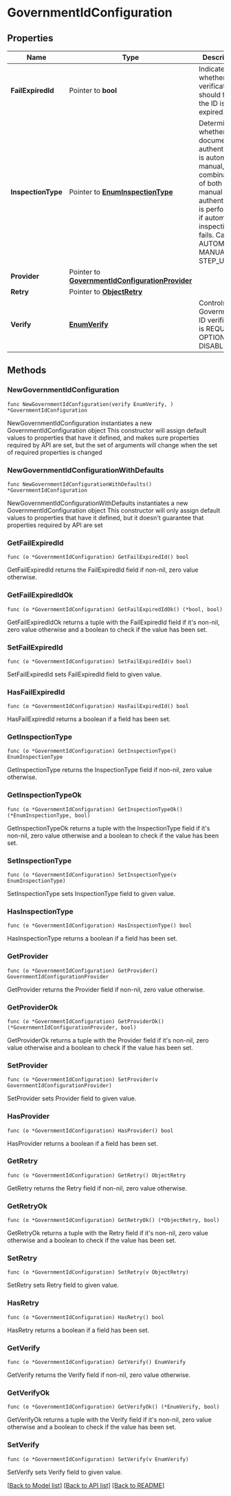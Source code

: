 # GovernmentIdConfiguration

## Properties

Name | Type | Description | Notes
------------ | ------------- | ------------- | -------------
**FailExpiredId** | Pointer to **bool** | Indicates whether verification should fail if the ID is expired. | [optional] 
**InspectionType** | Pointer to [**EnumInspectionType**](EnumInspectionType.md) | Determines whether document authentication is automated, manual, or a combination of both where manual authentication is performed if automated inspection fails. Can be AUTOMATIC, MANUAL, or STEP_UP. | [optional] 
**Provider** | Pointer to [**GovernmentIdConfigurationProvider**](GovernmentIdConfigurationProvider.md) |  | [optional] 
**Retry** | Pointer to [**ObjectRetry**](ObjectRetry.md) |  | [optional] 
**Verify** | [**EnumVerify**](EnumVerify.md) | Controls if Government ID verification is REQUIRED, OPTIONAL, or DISABLED. | 

## Methods

### NewGovernmentIdConfiguration

`func NewGovernmentIdConfiguration(verify EnumVerify, ) *GovernmentIdConfiguration`

NewGovernmentIdConfiguration instantiates a new GovernmentIdConfiguration object
This constructor will assign default values to properties that have it defined,
and makes sure properties required by API are set, but the set of arguments
will change when the set of required properties is changed

### NewGovernmentIdConfigurationWithDefaults

`func NewGovernmentIdConfigurationWithDefaults() *GovernmentIdConfiguration`

NewGovernmentIdConfigurationWithDefaults instantiates a new GovernmentIdConfiguration object
This constructor will only assign default values to properties that have it defined,
but it doesn't guarantee that properties required by API are set

### GetFailExpiredId

`func (o *GovernmentIdConfiguration) GetFailExpiredId() bool`

GetFailExpiredId returns the FailExpiredId field if non-nil, zero value otherwise.

### GetFailExpiredIdOk

`func (o *GovernmentIdConfiguration) GetFailExpiredIdOk() (*bool, bool)`

GetFailExpiredIdOk returns a tuple with the FailExpiredId field if it's non-nil, zero value otherwise
and a boolean to check if the value has been set.

### SetFailExpiredId

`func (o *GovernmentIdConfiguration) SetFailExpiredId(v bool)`

SetFailExpiredId sets FailExpiredId field to given value.

### HasFailExpiredId

`func (o *GovernmentIdConfiguration) HasFailExpiredId() bool`

HasFailExpiredId returns a boolean if a field has been set.

### GetInspectionType

`func (o *GovernmentIdConfiguration) GetInspectionType() EnumInspectionType`

GetInspectionType returns the InspectionType field if non-nil, zero value otherwise.

### GetInspectionTypeOk

`func (o *GovernmentIdConfiguration) GetInspectionTypeOk() (*EnumInspectionType, bool)`

GetInspectionTypeOk returns a tuple with the InspectionType field if it's non-nil, zero value otherwise
and a boolean to check if the value has been set.

### SetInspectionType

`func (o *GovernmentIdConfiguration) SetInspectionType(v EnumInspectionType)`

SetInspectionType sets InspectionType field to given value.

### HasInspectionType

`func (o *GovernmentIdConfiguration) HasInspectionType() bool`

HasInspectionType returns a boolean if a field has been set.

### GetProvider

`func (o *GovernmentIdConfiguration) GetProvider() GovernmentIdConfigurationProvider`

GetProvider returns the Provider field if non-nil, zero value otherwise.

### GetProviderOk

`func (o *GovernmentIdConfiguration) GetProviderOk() (*GovernmentIdConfigurationProvider, bool)`

GetProviderOk returns a tuple with the Provider field if it's non-nil, zero value otherwise
and a boolean to check if the value has been set.

### SetProvider

`func (o *GovernmentIdConfiguration) SetProvider(v GovernmentIdConfigurationProvider)`

SetProvider sets Provider field to given value.

### HasProvider

`func (o *GovernmentIdConfiguration) HasProvider() bool`

HasProvider returns a boolean if a field has been set.

### GetRetry

`func (o *GovernmentIdConfiguration) GetRetry() ObjectRetry`

GetRetry returns the Retry field if non-nil, zero value otherwise.

### GetRetryOk

`func (o *GovernmentIdConfiguration) GetRetryOk() (*ObjectRetry, bool)`

GetRetryOk returns a tuple with the Retry field if it's non-nil, zero value otherwise
and a boolean to check if the value has been set.

### SetRetry

`func (o *GovernmentIdConfiguration) SetRetry(v ObjectRetry)`

SetRetry sets Retry field to given value.

### HasRetry

`func (o *GovernmentIdConfiguration) HasRetry() bool`

HasRetry returns a boolean if a field has been set.

### GetVerify

`func (o *GovernmentIdConfiguration) GetVerify() EnumVerify`

GetVerify returns the Verify field if non-nil, zero value otherwise.

### GetVerifyOk

`func (o *GovernmentIdConfiguration) GetVerifyOk() (*EnumVerify, bool)`

GetVerifyOk returns a tuple with the Verify field if it's non-nil, zero value otherwise
and a boolean to check if the value has been set.

### SetVerify

`func (o *GovernmentIdConfiguration) SetVerify(v EnumVerify)`

SetVerify sets Verify field to given value.



[[Back to Model list]](../README.md#documentation-for-models) [[Back to API list]](../README.md#documentation-for-api-endpoints) [[Back to README]](../README.md)


